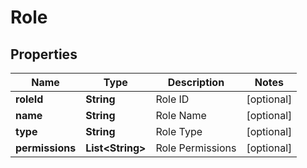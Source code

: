 
# Role

## Properties
Name | Type | Description | Notes
------------ | ------------- | ------------- | -------------
**roleId** | **String** | Role ID |  [optional]
**name** | **String** | Role Name |  [optional]
**type** | **String** | Role Type |  [optional]
**permissions** | **List&lt;String&gt;** | Role Permissions |  [optional]



